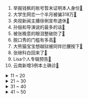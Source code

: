 1. 举报钱枫的账号暂未证明本人身份[:link:](https://s.weibo.com/weibo?q=%23举报钱枫的账号暂未证明本人身份%23&Refer=top)
2. 大学生网恋一个半月被骗318万[:link:](https://s.weibo.com/weibo?q=%23大学生网恋一个半月被骗318万%23&Refer=top)
3. 央视新闻主播徐俐宣布退休[:link:](https://s.weibo.com/weibo?q=%23央视新闻主播徐俐宣布退休%23&Refer=top)
4. 孙俪和导演说的最多的话[:link:](https://s.weibo.com/weibo?q=%23孙俪和导演说的最多的话%23&Refer=top)
5. 被张晚意的眼泪整破防了[:link:](https://s.weibo.com/weibo?q=%23被张晚意的眼泪整破防了%23&Refer=top)
6. 脱口秀的门槛有多高[:link:](https://s.weibo.com/weibo?q=%23脱口秀的门槛有多高%23&Refer=top)
7. 大熊猫宝宝想越狱被同伴拦腰按下[:link:](https://s.weibo.com/weibo?q=%23大熊猫宝宝想越狱被同伴拦腰按下%23&Refer=top)
8. 张继科白回来了[:link:](https://s.weibo.com/weibo?q=%23张继科白回来了%23&Refer=top)
9. Lisa个人专辑预告[:link:](https://s.weibo.com/weibo?q=%23Lisa个人专辑预告%23&Refer=top)
10. 云南新增3例本土确诊[:link:](https://s.weibo.com/weibo?q=%23云南新增3例本土确诊%23&Refer=top)
<details>
<summary>11 ~ 20</summary>

11. 塔利班称进入喀布尔是被迫的[:link:](https://s.weibo.com/weibo?q=%23塔利班称进入喀布尔是被迫的%23&Refer=top)
12. 首款未成年禁登录手游[:link:](https://s.weibo.com/weibo?q=%23首款未成年禁登录手游%23&Refer=top)
13. 张艺兴晒合照为黄渤庆生[:link:](https://s.weibo.com/weibo?q=%23张艺兴晒合照为黄渤庆生%23&Refer=top)
14. 盘点央视主持人那些年的经典语录[:link:](https://s.weibo.com/weibo?q=%23盘点央视主持人那些年的经典语录%23&Refer=top)
15. 黄希揭发孙兴真实身份[:link:](https://s.weibo.com/weibo?q=%23黄希揭发孙兴真实身份%23&Refer=top)
16. 许知远的稿子是鸟鸟写的[:link:](https://s.weibo.com/weibo?q=%23许知远的稿子是鸟鸟写的%23&Refer=top)
17. 没听说过穿xxxl的吃不上饭[:link:](https://s.weibo.com/weibo?q=%23没听说过穿xxxl的吃不上饭%23&Refer=top)
18. 厦门海关查获27件走私清代墓碑石顶盖[:link:](https://s.weibo.com/weibo?q=%23厦门海关查获27件走私清代墓碑石顶盖%23&Refer=top)
19. 翟潇闻演技[:link:](https://s.weibo.com/weibo?q=%23翟潇闻演技%23&Refer=top)
20. 巴黎拒绝皇马报价姆巴佩[:link:](https://s.weibo.com/weibo?q=%23巴黎拒绝皇马报价姆巴佩%23&Refer=top)
</details>
<details>
<summary>21 ~ 30</summary>

21. 陈思铭方彬涵看大结局reaction[:link:](https://s.weibo.com/weibo?q=%23陈思铭方彬涵看大结局reaction%23&Refer=top)
22. 白宇周放新婚吻戏[:link:](https://s.weibo.com/weibo?q=%23白宇周放新婚吻戏%23&Refer=top)
23. 云南一驾校女学员开教练车穿墙而过[:link:](https://s.weibo.com/weibo?q=%23云南一驾校女学员开教练车穿墙而过%23&Refer=top)
24. 章若楠谈外貌焦虑[:link:](https://s.weibo.com/weibo?q=%23章若楠谈外貌焦虑%23&Refer=top)
25. 保姆摔倒瞬间紧紧抱住孩子[:link:](https://s.weibo.com/weibo?q=%23保姆摔倒瞬间紧紧抱住孩子%23&Refer=top)
26. 贵州326国道不打烊羊肉粉[:link:](https://s.weibo.com/weibo?q=%23贵州326国道不打烊羊肉粉%23&Refer=top)
27. 胖哥俩品控负责人称用死蟹是误解[:link:](https://s.weibo.com/weibo?q=%23胖哥俩品控负责人称用死蟹是误解%23&Refer=top)
28. 拜仁12比0SV不莱梅[:link:](https://s.weibo.com/weibo?q=%23拜仁12比0SV不莱梅%23&Refer=top)
29. SM回应黄旭熙事件[:link:](https://s.weibo.com/weibo?q=%23SM回应黄旭熙事件%23&Refer=top)
30. 甘肃阿克塞5.5级地震[:link:](https://s.weibo.com/weibo?q=%23甘肃阿克塞5.5级地震%23&Refer=top)
</details>
<details>
<summary>31 ~ 40</summary>

31. 残奥会中国队一天夺5金[:link:](https://s.weibo.com/weibo?q=%23残奥会中国队一天夺5金%23&Refer=top)
32. 工信部将推动钠离子电池全面商业化[:link:](https://s.weibo.com/weibo?q=%23工信部将推动钠离子电池全面商业化%23&Refer=top)
33. 李冰离家出走[:link:](https://s.weibo.com/weibo?q=%23李冰离家出走%23&Refer=top)
34. 白举纲营业了但没完全营业[:link:](https://s.weibo.com/weibo?q=%23白举纲营业了但没完全营业%23&Refer=top)
35. 乔四美戚成钢邂逅[:link:](https://s.weibo.com/weibo?q=%23乔四美戚成钢邂逅%23&Refer=top)
36. 少女时代合体录制综艺[:link:](https://s.weibo.com/weibo?q=%23少女时代合体录制综艺%23&Refer=top)
37. 电视剧天龙八部[:link:](https://s.weibo.com/weibo?q=%23电视剧天龙八部%23&Refer=top)
38. 机智的上半场[:link:](https://s.weibo.com/weibo?q=%23机智的上半场%23&Refer=top)
39. 医生18年前救回的重病男婴考上复旦[:link:](https://s.weibo.com/weibo?q=%23医生18年前救回的重病男婴考上复旦%23&Refer=top)
40. 粉丝互撕事件后微博再处置2150个账号[:link:](https://s.weibo.com/weibo?q=%23粉丝互撕事件后微博再处置2150个账号%23&Refer=top)
</details>
<details>
<summary>41 ~ 50</summary>

41. 超2500万中国网民联署要求调查美德堡基地[:link:](https://s.weibo.com/weibo?q=%23超2500万中国网民联署要求调查美德堡基地%23&Refer=top)
42. Rock 懒和抑郁的差别[:link:](https://s.weibo.com/weibo?q=%23Rock%20懒和抑郁的差别%23&Refer=top)
43. 楼房起火13岁男孩救了整栋居民[:link:](https://s.weibo.com/weibo?q=%23楼房起火13岁男孩救了整栋居民%23&Refer=top)
44. 刘宇宁说大张伟yyds[:link:](https://s.weibo.com/weibo?q=%23刘宇宁说大张伟yyds%23&Refer=top)
45. 王嘉尔熊猫团发色[:link:](https://s.weibo.com/weibo?q=%23王嘉尔熊猫团发色%23&Refer=top)
46. 夫妻俩手工制作800多瓶假茅台[:link:](https://s.weibo.com/weibo?q=%23夫妻俩手工制作800多瓶假茅台%23&Refer=top)
47. 严微入狱[:link:](https://s.weibo.com/weibo?q=%23严微入狱%23&Refer=top)
48. 你知道残奥运动员有多励志吗[:link:](https://s.weibo.com/weibo?q=%23你知道残奥运动员有多励志吗%23&Refer=top)
49. 成都培育出重达470斤巨型南瓜[:link:](https://s.weibo.com/weibo?q=%23成都培育出重达470斤巨型南瓜%23&Refer=top)
50. 欧冠32强[:link:](https://s.weibo.com/weibo?q=%23欧冠32强%23&Refer=top)
51. 贺峻霖挑战煎蛋vlog[:link:](https://s.weibo.com/weibo?q=%23贺峻霖挑战煎蛋vlog%23&Refer=top)
</details>